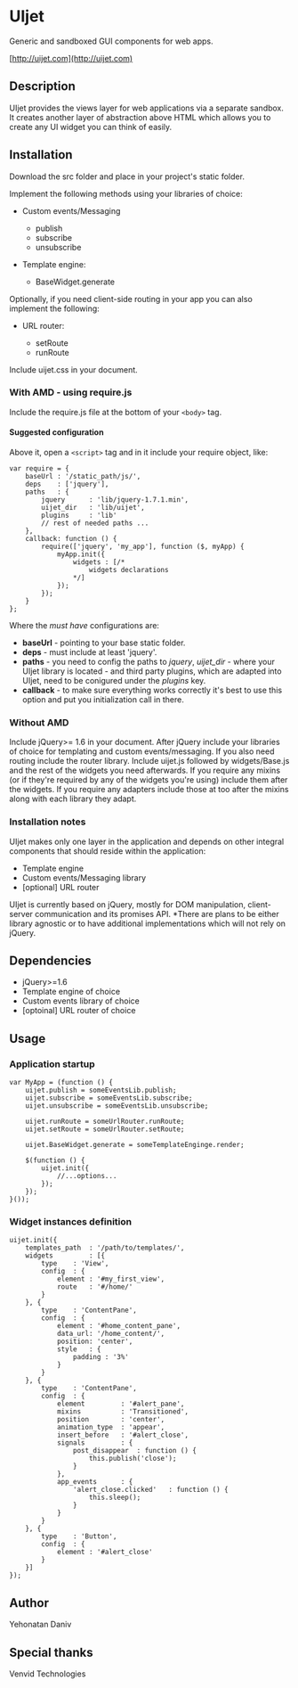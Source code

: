 # UIjet

Generic and sandboxed GUI components for web apps.

[http://uijet.com](http://uijet.com)

## Description

UIjet provides the views layer for web applications via a separate sandbox.
It creates another layer of abstraction above HTML which allows you to create any UI widget you can think of
easily.

## Installation

Download the src folder and place in your project's static folder.

Implement the following methods using your libraries of choice:

* Custom events/Messaging

    * publish
    * subscribe
    * unsubscribe

* Template engine:

    * BaseWidget.generate

Optionally, if you need client-side routing in your app you can also implement the following:

* URL router:

    * setRoute
    * runRoute

Include uijet.css in your document.

### With AMD - using require.js

Include the require.js file at the bottom of your `<body>` tag.

#### Suggested configuration

Above it, open a `<script>` tag and in it include your require object, like:

    var require = {
        baseUrl : '/static_path/js/',
        deps    : ['jquery'],
        paths   : {
            jquery      : 'lib/jquery-1.7.1.min',
            uijet_dir   : 'lib/uijet',
            plugins     : 'lib'
            // rest of needed paths ...
        },
        callback: function () {
            require(['jquery', 'my_app'], function ($, myApp) {
                myApp.init({
                    widgets : [/*
                        widgets declarations
                    */]
                });
            });
        }
    };

Where the *must have* configurations are:

* **baseUrl** - pointing to your base static folder.
* **deps** - must include at least 'jquery'.
* **paths** - you need to config the paths to *jquery*, *uijet_dir* - where your UIjet library is located - and 
third party plugins, which are adapted into UIjet, need to be conigured under the *plugins* key.
* **callback** - to make sure everything works correctly it's best to use this option and put you initialization
call in there.

### Without AMD

Include jQuery>= 1.6 in your document.
After jQuery include your libraries of choice for templating and custom events/messaging.
If you also need routing include the router library.
Include uijet.js followed by widgets/Base.js and the rest of the widgets you need afterwards.
If you require any mixins (or if they're required by any of the widgets you're using) include them after the widgets.
If you require any adapters include those at too after the mixins along with each library they adapt.


### Installation notes

UIjet makes only one layer in the application and depends on other integral components
that should reside within the application:

* Template engine
* Custom events/Messaging library
* [optional] URL router

UIjet is currently based on jQuery, mostly for DOM manipulation, client-server communication and its promises API.
*There are plans to be either library agnostic or to have additional implementations which will not rely on jQuery.

## Dependencies

* jQuery>=1.6
* Template engine of choice
* Custom events library of choice
* [optoinal] URL router of choice

## Usage

### Application startup

    var MyApp = (function () {
        uijet.publish = someEventsLib.publish;
        uijet.subscribe = someEventsLib.subscribe;
        uijet.unsubscribe = someEventsLib.unsubscribe;

        uijet.runRoute = someUrlRouter.runRoute;
        uijet.setRoute = someUrlRouter.setRoute;

        uijet.BaseWidget.generate = someTemplateEnginge.render;

        $(function () {
            uijet.init({
                //...options...
            });
        });
    }());

### Widget instances definition

    uijet.init({
        templates_path  : '/path/to/templates/',
        widgets         : [{
            type    : 'View',
            config  : {
                element : '#my_first_view',
                route   : '#/home/'
            }
        }, {
            type    : 'ContentPane',
            config  : {
                element : '#home_content_pane',
                data_url: '/home_content/',
                position: 'center',
                style   : {
                    padding : '3%'
                }
            }
        }, {
            type    : 'ContentPane',
            config  : {
                element         : '#alert_pane',
                mixins          : 'Transitioned',
                position        : 'center',
                animation_type  : 'appear',
                insert_before   : '#alert_close',
                signals         : {
                    post_disappear  : function () {
                        this.publish('close');
                    }
                },
                app_events      : {
                    'alert_close.clicked'   : function () {
                        this.sleep();
                    }
                }
            }
        }, {
            type    : 'Button',
            config  : {
                element : '#alert_close'
            }
        }]
    });

## Author

Yehonatan Daniv

## Special thanks

Venvid Technologies